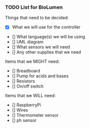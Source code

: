 ### TODO List for BioLumen

Things that need to be decided:

- [x] What we will use for the controller
- [] What language(s) we will be using
- [] UML diagram
- [] What sensors we will need
- [] Any other supplies that we need

Items that we MIGHT need:

- [] Breadboard
- [] Pump for acids and bases
- [] Resistors
- [] On/off switch

Items that we WILL need:
- [] RaspberryPi
- [] Wires
- [] Thermometer sensor
- [] ph sensor

